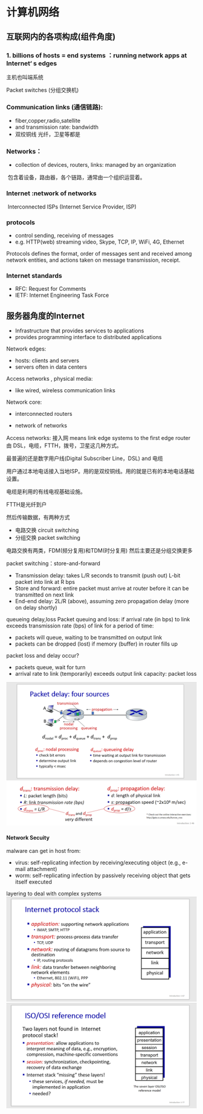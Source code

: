 # 计算机网络

## 互联网内的各项构成(组件角度)

### 1. billions of hosts = end systems ：running network apps at Internet‘ s edges

主机也叫端系统

Packet switches (分组交换机)



### Communication links (通信链路):

- fiber,copper,radio,satellite
- and transmission rate: bandwidth
- 双绞铜线 光纤，卫星等都是



### Networks：

- collection of devices, routers, links: managed by an organization

​	包含着设备，路由器，各个链路，通常由一个组织运营着。



### Internet :network of networks

​	Interconnected ISPs (Internet Service Provider, ISP)



### protocols 

- control sending, receiving of messages
- e.g. HTTP(web) streaming video, Skype, TCP, IP, WiFi, 4G, Ethernet

Protocols defines the format, order of  messages sent and received among network entities, and actions taken on message transmission, receipt.



### Internet standards

- RFC: Request for Comments
- IETF: Internet Engineering Task Force



## 服务器角度的Internet

- Infrastructure that provides services to applications
- provides programming interface to distributed applications



Network edges:

- hosts: clients and servers
- servers often in data centers



Access networks , physical media:

- like wired, wireless communication links



Network core:

- interconnected routers

- network of networks

Access networks: 接入网 means link edge systems to the first edge router
由 DSL，电缆，FTTH，拨号，卫星这几种方式。

最普遍的还是数字用户线(Digital Subscriber Line，DSL) and 电缆

用户通过本地电话接入当地ISP。用的是双绞铜线。用的就是已有的本地电话基础设置。

电缆是利用的有线电视基础设施。

FTTH是光纤到户

然后传输数据，有两种方式
- 电路交换 circuit switching
- 分组交换 packet switching
  
电路交换有两类，FDM(频分复用)和TDM(时分复用)
然后主要还是分组交换更多

packet switching：store-and-forward
- Transmission delay: takes L/R seconds to transmit (push out) L-bit packet into link at R bps
- Store and forward: entire packet must  arrive at router before it can be transmitted on next link
- End-end delay: 2L/R (above), assuming zero propagation delay (more on delay shortly)

queueing delay,loss
Packet queuing and loss: if arrival rate (in bps) to link exceeds transmission rate (bps) of link for a period of time:
- packets will queue, waiting to be transmitted on output link 
- packets can be dropped (lost) if memory (buffer) in router fills up

packet loss and delay occur?

  - packets queue, wait for turn
  - arrival rate to link (temporarily) exceeds output link capacity: packet loss

![packet-delay](./img/packet_delay.png)
![packet-delay](./img/packet_delay2.png)

#### Network Secuity
malware can get in host from:
- virus: self-replicating infection by receiving/executing  object (e.g., e-mail attachment)
- worm: self-replicating infection by passively receiving object that gets itself executed

layering to deal with complex systems
![packet-delay](./img/protocol_stack.png)
![packet-delay](./img/isoosi_model.png)



